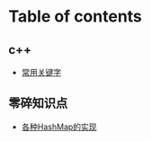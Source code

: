 # Table of contents

## c++

* [常用关键字](README.md)

## 零碎知识点

* [各种HashMap的实现](ling-sui-zhi-shi-dian/ge-zhong-hashmap-de-shi-xian.md)
